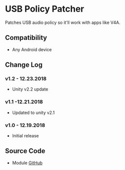 # USB Policy Patcher
Patches USB audio policy so it'll work with apps like V4A.

## Compatibility
* Any Android device

## Change Log
### v1.2 - 12.23.2018
* Unity v2.2 update

### v1.1 -12.21.2018
* Updated to unity v2.1

### v1.0 - 12.19.2018
* Initial release

## Source Code
* Module [GitHub](https://github.com/zackptg5/USB-Policy-Patcher)
